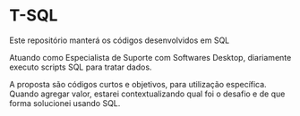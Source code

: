 # T-SQL
Este repositório manterá os códigos desenvolvidos em SQL

Atuando como Especialista de Suporte com Softwares Desktop, diariamente executo scripts SQL para tratar dados.

A proposta são códigos curtos e objetivos, para utilização específica. Quando agregar valor, estarei contextualizando qual foi o desafio e de que forma solucionei usando SQL.
